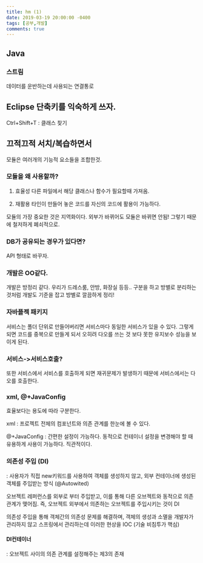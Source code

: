 ```yaml
---
title: hm (1)
date: 2019-03-19 20:00:00 -0400
tags: [공부,개발]
comments: true
---
```


## Java
### 스트림
데이터를 운반하는데 사용되는 연결통로

## Eclipse 단축키를 익숙하게 쓰자.
Ctrl+Shift+T : 클래스 찾기

## 끄적끄적 서치/복습하면서 
모듈은 여러개의 기능적 요소들을 조합한것.

### 모듈을 왜 사용할까? 
1. 효율성
다른 파일에서 해당 클래스나 함수가 필요할때 가져옴.

2. 재활용
타인이 만들어 놓은 코드를 자신의 코드에 활용이 가능하다.

모듈의 가장 중요한 것은 지역화이다.
외부가 바뀌어도 모듈은 바뀌면 안됨!
그렇기 때문에 철저하게 폐쇠적으로.

### DB가 공유되는 경우가 있다면?
API 형태로 바꾸자.

### 개발은 OO같다.
개발은 방정리 같다.
우리가 드레스룸, 안방, 화장실 등등.. 구분을 하고 방별로 분리하는 것처럼
개발도 기준을 잡고 방별로 깔끔하게 정리!

### 자바플젝 패키지
서비스는 폴더 단위로 만들어버리면 서비스마다 동일한 서비스가 있을 수 있다.
그렇게 되면 코드를 중복으로 만들게 되서 오히려 다오를 쓰는 것 보다 못한 유지보수 성능을 보이게 된다.

### 서비스->서비스호출?
또한 서비스에서 서비스를 호출하게 되면 재귀문제가 발생하기 때문에 서비스에서는 다오를 호출한다.

### xml, @+JavaConfig
효율보다는 용도에 따라 구분한다.

xml
: 프로젝트 전체의 컴포넌트와 의존 관계를 한눈에 볼 수 있다.

@+JavaConfig 
: 간편한 설정이 가능하다.
동적으로 컨테이너 설정을 변경해야 할 때 유용하게 사용이 가능하다.
직관적이다.

### 의존성 주입 (DI)
 : 사용자가 직접 new키워드를 사용하여 객체를 생성하지 않고, 외부 컨테이너에 생성된 객체를 주입받는 방식
 (@Autowited)

오브젝트 레퍼런스를 외부로 부터 주입받고, 이를 통해 다른 오브젝트와 동적으로 의존관계가 맺어짐.
즉, 오브젝트 외부에서 의존하는 오브젝트를 주입시키는 것이 DI

의존성 주입을 통해 객체간의 의존성 문제를 해결하며,
객체의 생성과 소멸을 개발자가 관리하지 않고 스프링에서 관리하는데 이러한 현상을 IOC 
(기술 비침투가 핵심)

#### DI컨테이너
: 오브젝트 사이의 의존 관계를 설정해주는 제3의 존재


